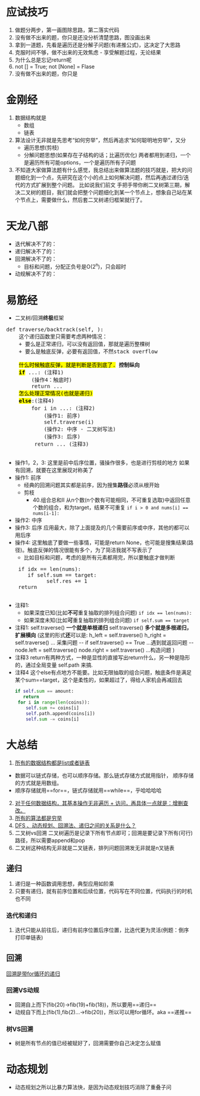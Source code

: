 # 应试技巧
1. 做题分两步，第一画图除思路，第二落实代码
2. 没有做不出来的题，你只是还没分析清楚思路，图没画出来
3. 拿到一道题，先看是遍历还是分解子问题(有递推公式)，这决定了大思路
4. 克服时间不够，做不出来的无效焦虑 - 享受解题过程，无论结果
5. 为什么总是忘记return呢
6. not [] = True; not [None] = Flase
7. 没有做不出来的题，你只是
# 金刚经
1. 数据结构就是
   + 数组
   + 链表
2. 算法设计无非就是先思考“如何穷举”，然后再追求“如何聪明地穷举”，又分
   + 遍历思想(剪枝)
   + 分解问题思想(如果存在子结构的话；比遍历优化)
  两者都用到递归，一个是遍历所有可能options，一个是遍历所有子问题
3. 不知道大家做算法题有什么感觉，我总结出来做算法题的技巧就是，把大的问题细化到一个点，先研究在这个小的点上如何解决问题，然后再通过递归/迭代的方式扩展到整个问题。
比如说我们前文 手把手带你刷二叉树第三期，解决二叉树的题目，我们就会把整个问题细化到某一个节点上，想象自己站在某个节点上，需要做什么，然后套二叉树递归框架就行了。


# 天龙八部
+ 迭代解决不了的：
+ 递归解决不了的：
+ 回溯解决不了的：
  - 目标和问题，分配正负号是O(2<sup>n</sup>)，只会超时
+ 动规解决不了的：

# 易筋经
+ 二叉树/回溯**终极**框架
<pre>
def traverse/backtrack(self, ):
    这个递归函数里只需要考虑两种情况：
    + 要么是正常递归，可以没有返回值，那就是遍历整棵树
    + 要么是触底反弹，必要有返回值，不然stack overflow
  
    <mark>什么时候触底反弹，就是判断是否到底了.</mark> <b>控制纵向</b>
    <b><mark>if</mark></b> ...: (注释1)
        (操作4：触底时)
        return ...
    <mark>怎么处理正常情况(也就是递归)</mark>
    <b><mark>else</mark></b>:(注释4)
        for i in ...: (注释2)
            (操作1: 前序)
            self.traverse(i)
            (操作2: 中序 - 二叉树写法)
            (操作3: 后序)
         return ... (注释3)
        
</pre>
+ 操作1，2，3:
这里是前中后序位置，骚操作很多，也是进行剪枝的地方
如果有回溯，就要在这里展现对称美了
+ 操作1: 前序
  - 经典的回溯问题其实都是前序，因为搜集**路径**必须从根开始
  - 剪枝
    * 40.组合总和II
从n个数(n个数有可能相同，不可重复选取)中返回任意个数的组合，和为target，结果不可重复 
    ```if i > 0 and nums[i] == nums[i-1]:```
+ 操作2: 中序
+ 操作3: 后序
  应用最大，除了上面提及的几个需要前序或中序，其他的都可以用后序
+ 操作4: 这里触底了要做一些事情，可能是return None，也可能是搜集结果(路径)。触底反弹的情况很能有多个，为了简洁我就不写表示了
  - 比如目标和问题，考虑的是所有元素都用完，所以要触底才做判断
  <pre>
   if idx == len(nums):
      if self.sum == target:
            self.res += 1
   return
   </pre>
+ 注释1:
  - 如果深度已知(比如**不可**重复抽取的排列组合问题)
   ```if idx == len(nums):```
  - 如果深度未知(比如**可**重复抽取的排列组合问题)
   ```if self.sum == target```
+ 注释1:
self.traverse() <b>一个就是单根递归</b>
self.traverse() <b>多个就是多根递归，扩展横向</b>
(这里的形式<b>还</b>可以是:
h_left = self.traverse()
h_right = self.traverse() ... 采集问题
--
if self.traverse() == True ...遇到就返回问题
--
node.left = self.traverse() 
node.right = self.traverse() ...构造问题
)
+ 注释3
return有两种方式，一种是显性的直接写出return什么，另一种是隐形的，通过全局变量 self.path 来搞.
+ 注释4
  这个else有点地方不能要。比如无限抽取的组合问题，触底条件是满足某个sum==target，这个是柔性的，如果超过了，得给人家机会再减回去
  ```python
  if self.sum == amount:
     return
   for i in range(len(coins)):
      self.sum += coins[i]
      self.path.append(coins[i])
      self.sum -= coins[i]
   ```

# 大总结
1. [所有的数据结构都是list或者链表](https://labuladong.github.io/algo/di-ling-zh-bfe1b/xue-xi-sua-01220/)
  + 数据可以链式存储，也可以顺序存储。那么链式存储方式就用指针， 顺序存储的方式就是用数组。
  + 顺序存储就用==for==，链式存储就用==while==，乎哈哈哈哈
2. [对于任何数据结构，其基本操作无非遍历 + 访问，再具体一点就是：增删查改。](https://labuladong.github.io/algo/di-ling-zh-bfe1b/xue-xi-sua-01220/)
3. [所有的算法都是穷举](https://labuladong.github.io/algo/di-ling-zh-bfe1b/wo-de-shua-5fe0c/)
4. [DFS 、动态规划、回溯法、递归之间的关系是什么？](https://www.zhihu.com/question/266403334/answer/698464437)
5. 二叉树vs回溯
   二叉树遍历是记录下所有节点即可；回溯是要记录下所有(可行)路径，所以需要append和pop
6. 二叉树这种结构无非就是二叉链表，排列问题回溯发无非就是n叉链表



## 递归
1. 递归是一种函数调用思想，典型应用如阶乘
2. 只要有递归，就有前序位置和后续位置，代码写在不同位置，代码执行的时机也不同
### 迭代和递归
1. 迭代只能从前往后，递归有前序位置后序位置，比迭代更为灵活(例题：倒序打印单链表)
## 回溯
[回溯是带for循环的递归](https://leetcode.cn/problems/permutations/solutions/9914/hui-su-suan-fa-python-dai-ma-java-dai-ma-by-liweiw/)
### 回溯VS动规
+ 回溯自上而下(fib(20)->fib(19)+fib(18))，所以要用==递归==
+ 动规自下而上(fib(1),fib(2)...->fib(20))，所以可以用for循环。aka ==递推==
### 树VS回溯
+ 树是所有节点的值已经被赋好了，回溯需要你自己决定怎么赋值
# 动态规划
+ 动态规划之所以比暴力算法快，是因为动态规划技巧消除了重叠子问




